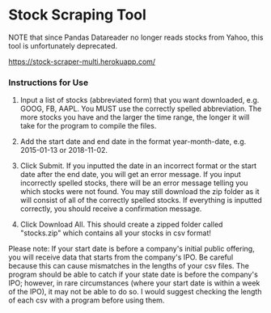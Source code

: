 # Stock Scraping Tool

NOTE that since Pandas Datareader no longer reads stocks from Yahoo, this tool is unfortunately deprecated.

https://stock-scraper-multi.herokuapp.com/

### Instructions for Use
1. Input a list of stocks (abbreviated form) that you want downloaded, e.g. GOOG, FB, AAPL. You MUST use the correctly spelled abbreviation. The more stocks you have and the larger the time range, the longer it will take for the program to compile the files.

2. Add the start date and end date in the format year-month-date, e.g. 2015-01-13 or 2018-11-02.

3. Click Submit. If you inputted the date in an incorrect format or the start date after the end date, you will get an error message. If you input incorrectly spelled stocks, there will be an error message telling you which stocks were not found. You may still download the zip folder as it will consist of all of the correctly spelled stocks. If everything is inputted correctly, you should receive a confirmation message.

4. Click Download All. This should create a zipped folder called "stocks.zip" which contains all your stocks in csv format!

Please note: If your start date is before a company's initial public offering, you will receive data that starts from the company's IPO. Be careful because this can cause mismatches in the lengths of your csv files. The program should be able to catch if your state date is before the company's IPO; however, in rare circumstances (where your start date is within a week of the IPO), it may not be able to do so. I would suggest checking the length of each csv with a program before using them.
